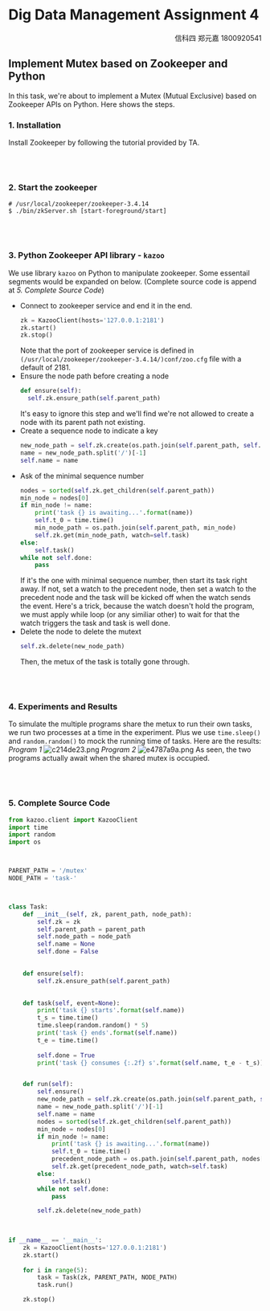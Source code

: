 # Dig Data Management Assignment 4
<div align = right>信科四 郑元嘉 1800920541</div>



## Implement Mutex based on Zookeeper and Python
In this task, we're about to implement a Mutex (Mutual Exclusive) based on Zookeeper APIs on Python.
Here shows the steps.



### 1. Installation
Install Zookeeper by following the tutorial provided by TA.
 
 
 
<br><br>
### 2. Start the zookeeper
```console
# /usr/local/zookeeper/zookeeper-3.4.14
$ ./bin/zkServer.sh [start-foreground/start]
```



<br><br>
### 3. Python Zookeeper API library - `kazoo`
We use library `kazoo` on Python to manipulate zookeeper.
Some essentail segments would be expanded on below. (Complete source code is append at *5. Complete Source Code*)
* Connect to zookeeper service and end it in the end.
  ```python
  zk = KazooClient(hosts='127.0.0.1:2181')
  zk.start()
  zk.stop()
  ```
    Note that the port of zookeeper service is defined in `(/usr/local/zookeeper/zookeeper-3.4.14/)conf/zoo.cfg` file with a default of 2181.
* Ensure the node path before creating a node
  ```python
  def ensure(self):
    self.zk.ensure_path(self.parent_path)
  ```
  It's easy to ignore this step and we'll find we're not allowed to create a node with its parent path not existing.
* Create a sequence node to indicate a key
  ```python
  new_node_path = self.zk.create(os.path.join(self.parent_path, self.node_path), sequence=True)
  name = new_node_path.split('/')[-1]
  self.name = name
  ```
* Ask of the minimal sequence number
  ```python
  nodes = sorted(self.zk.get_children(self.parent_path))
  min_node = nodes[0]
  if min_node != name:
      print('task {} is awaiting...'.format(name))
      self.t_0 = time.time()
      min_node_path = os.path.join(self.parent_path, min_node)
      self.zk.get(min_node_path, watch=self.task)
  else:
      self.task()
  while not self.done:
      pass
  ```
  If it's the one with minimal sequence number, then start its task right away. If not, set a watch to the precedent node, then set a watch to the precedent node and the task will be kicked off when the watch sends the event.
  Here's a trick, because the watch doesn't hold the program, we must apply while loop (or any similiar other) to wait for that the watch triggers the task and task is well done.
* Delete the node to delete the mutext
  ```python
  self.zk.delete(new_node_path)
  ```
  Then, the metux of the task is totally gone through.



<br><br>
### 4. Experiments and Results
To simulate the multiple programs share the metux to run their own tasks, we run two processes at a time in the experiment. Plus we use `time.sleep()` and `random.random()` to mock the running time of tasks.
Here are the results:
*Program 1*
![c214de23.png](:storage/d77d9c28-7304-4fa5-80c9-0697aff5b8dd/c214de23.png)
*Program 2*
![e4787a9a.png](:storage/d77d9c28-7304-4fa5-80c9-0697aff5b8dd/e4787a9a.png)
As seen, the two programs actually await when the shared mutex is occupied.



<br><br>
### 5. Complete Source Code
```python
from kazoo.client import KazooClient
import time
import random
import os



PARENT_PATH = '/mutex'
NODE_PATH = 'task-'



class Task:
    def __init__(self, zk, parent_path, node_path):
        self.zk = zk
        self.parent_path = parent_path
        self.node_path = node_path
        self.name = None
        self.done = False
    

    def ensure(self):
        self.zk.ensure_path(self.parent_path)

    
    def task(self, event=None):
        print('task {} starts'.format(self.name))
        t_s = time.time()
        time.sleep(random.random() * 5)
        print('task {} ends'.format(self.name))
        t_e = time.time()
        
        self.done = True
        print('task {} consumes {:.2f} s'.format(self.name, t_e - t_s))


    def run(self):
        self.ensure()
        new_node_path = self.zk.create(os.path.join(self.parent_path, self.node_path), sequence=True)
        name = new_node_path.split('/')[-1]
        self.name = name
        nodes = sorted(self.zk.get_children(self.parent_path))
        min_node = nodes[0]
        if min_node != name:
            print('task {} is awaiting...'.format(name))
            self.t_0 = time.time()
            precedent_node_path = os.path.join(self.parent_path, nodes[nodes.index(name) - 1])
            self.zk.get(precedent_node_path, watch=self.task)
        else:
            self.task()
        while not self.done:
            pass

        self.zk.delete(new_node_path)
    
        

if __name__ == '__main__':
    zk = KazooClient(hosts='127.0.0.1:2181')
    zk.start()
    
    for i in range(5):
        task = Task(zk, PARENT_PATH, NODE_PATH)
        task.run()

    zk.stop()
```


